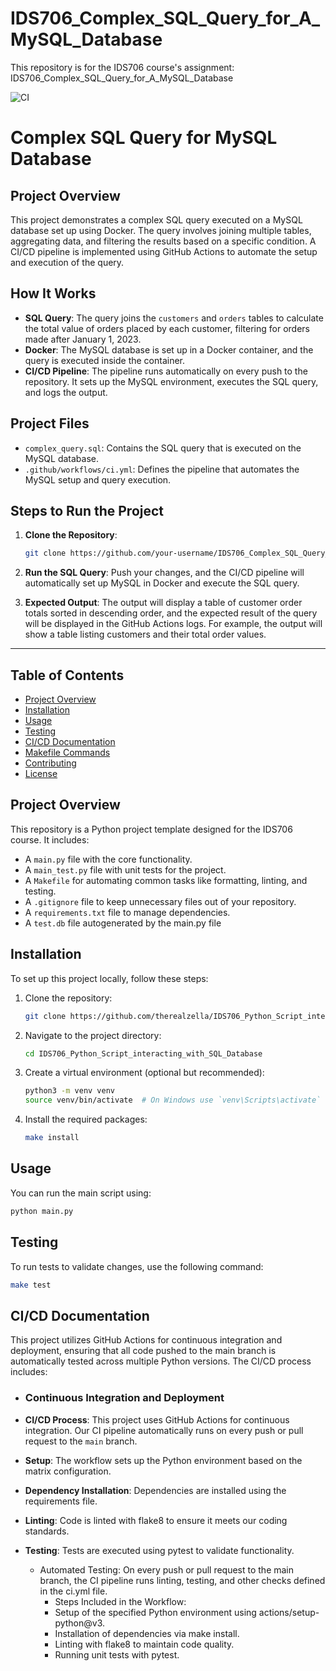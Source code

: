 # IDS706_Complex_SQL_Query_for_A_MySQL_Database

This repository is for the IDS706 course's assignment: IDS706_Complex_SQL_Query_for_A_MySQL_Database

![CI](https://github.com/therealzella/IDS706-python-github-template/actions/workflows/ci.yml/badge.svg)

# Complex SQL Query for MySQL Database

## Project Overview

This project demonstrates a complex SQL query executed on a MySQL database set up using Docker. The query involves joining multiple tables, aggregating data, and filtering the results based on a specific condition. A CI/CD pipeline is implemented using GitHub Actions to automate the setup and execution of the query.

## How It Works

- **SQL Query**: The query joins the `customers` and `orders` tables to calculate the total value of orders placed by each customer, filtering for orders made after January 1, 2023.
- **Docker**: The MySQL database is set up in a Docker container, and the query is executed inside the container.
- **CI/CD Pipeline**: The pipeline runs automatically on every push to the repository. It sets up the MySQL environment, executes the SQL query, and logs the output.

## Project Files

- `complex_query.sql`: Contains the SQL query that is executed on the MySQL database.
- `.github/workflows/ci.yml`: Defines the pipeline that automates the MySQL setup and query execution.

## Steps to Run the Project

1. **Clone the Repository**:
   ```bash
   git clone https://github.com/your-username/IDS706_Complex_SQL_Query_for_A_MySQL_Database.git

2. **Run the SQL Query**:
   Push your changes, and the CI/CD pipeline will automatically set up MySQL in Docker and execute the SQL query.

3. **Expected Output**:
   The output will display a table of customer order totals sorted in descending order, and the expected result of the query will be displayed in the GitHub Actions logs. For        example, the output will show a table listing customers and their total order values.

---

## Table of Contents
- [Project Overview](#project-overview)
- [Installation](#installation)
- [Usage](#usage)
- [Testing](#testing)
- [CI/CD Documentation](#cicd-documentation)
- [Makefile Commands](#makefile-commands)
- [Contributing](#contributing)
- [License](#license)

## Project Overview
This repository is a Python project template designed for the IDS706 course. It includes:
- A `main.py` file with the core functionality.
- A `main_test.py` file with unit tests for the project.
- A `Makefile` for automating common tasks like formatting, linting, and testing.
- A `.gitignore` file to keep unnecessary files out of your repository.
- A `requirements.txt` file to manage dependencies.
- A `test.db` file autogenerated by the main.py file

## Installation
To set up this project locally, follow these steps:

1. Clone the repository:
    ```sh
    git clone https://github.com/therealzella/IDS706_Python_Script_interacting_with_SQL_Database.git
    ```

2. Navigate to the project directory:
    ```sh
    cd IDS706_Python_Script_interacting_with_SQL_Database
    ```

3. Create a virtual environment (optional but recommended):
    ```sh
    python3 -m venv venv
    source venv/bin/activate  # On Windows use `venv\Scripts\activate`
    ```

4. Install the required packages:
    ```sh
    make install
    ```

## Usage
You can run the main script using:
```sh
python main.py
```

## Testing
To run tests to validate changes, use the following command:
```sh
make test
```

## CI/CD Documentation
This project utilizes GitHub Actions for continuous integration and deployment, ensuring that all code pushed to the main branch is automatically tested across multiple Python versions. The CI/CD process includes:

  - ### Continuous Integration and Deployment
  - **CI/CD Process**: This project uses GitHub Actions for continuous integration. Our CI pipeline automatically runs on every push or pull request to the `main` branch.
  - **Setup**: The workflow sets up the Python environment based on the matrix configuration.
  - **Dependency Installation**: Dependencies are installed using the requirements file.
  - **Linting**: Code is linted with flake8 to ensure it meets our coding standards.
  - **Testing**: Tests are executed using pytest to validate functionality.

    - Automated Testing: On every push or pull request to the main branch, the CI pipeline runs linting, testing,         and other checks defined in the ci.yml file.
        - Steps Included in the Workflow:
        - Setup of the specified Python environment using actions/setup-python@v3.
        - Installation of dependencies via make install.
        - Linting with flake8 to maintain code quality.
        - Running unit tests with pytest.




